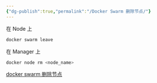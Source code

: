 ```yaml
---
{"dg-publish":true,"permalink":"/Docker Swarm 删除节点/"}
---
```


在 Node 上
```bash
docker swarm leave
```
在 Manager 上
```bash
docker node rm <node_name>
```

[docker swarm 删除节点](https://www.cnblogs.com/klvchen/p/12048981.html)